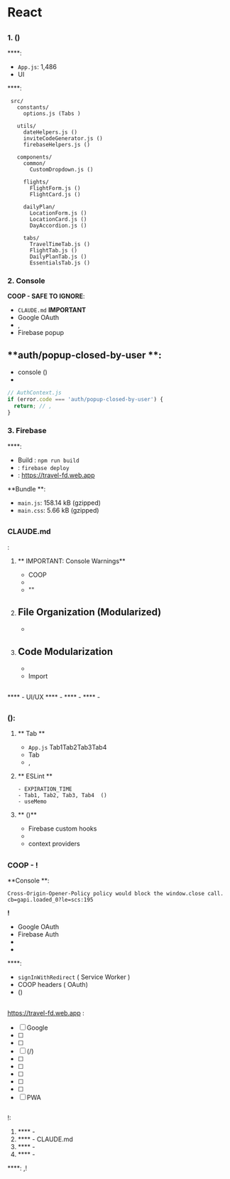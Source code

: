 #  React 

##  

### 1.  ()

****:
- `App.js`: 1,486 
- UI

****:
```
 src/
   constants/
     options.js (Tabs )

   utils/
     dateHelpers.js ()
     inviteCodeGenerator.js ()
     firebaseHelpers.js ()

   components/
     common/
       CustomDropdown.js ()

     flights/
       FlightForm.js ()
       FlightCard.js ()

     dailyPlan/
       LocationForm.js ()
       LocationCard.js ()
       DayAccordion.js ()

     tabs/
       TravelTimeTab.js ()
       FlightTab.js ()
       DailyPlanTab.js ()
       EssentialsTab.js ()
```

### 2. Console 

**COOP  - SAFE TO IGNORE**:
-   `CLAUDE.md`  **IMPORTANT**
-   Google OAuth 
-  ,
-  Firebase  popup 

**auth/popup-closed-by-user **:
-  
-   console  ()
-  

```javascript
// AuthContext.js 
if (error.code === 'auth/popup-closed-by-user') {
  return; // ,
}
```

### 3.  Firebase

****:
-  Build : `npm run build`
-  : `firebase deploy`
-  : https://travel-fd.web.app

**Bundle **:
- `main.js`: 158.14 kB (gzipped)
- `main.css`: 5.66 kB (gzipped)

##  

### CLAUDE.md
:

1. ** IMPORTANT: Console Warnings**
   - COOP 
   - 
   - ""

2. **File Organization (Modularized)**
   - 
   - 

3. **Code Modularization**
   - 
   - 
   - Import 

##  

 **** - UI/UX 
 **** - 
 **** - 
 **** - 

##  

###  ():

1. ** Tab **
   - `App.js`  Tab1Tab2Tab3Tab4 
   -  Tab 
   - ,

2. ** ESLint **
   ```
   - EXPIRATION_TIME 
   - Tab1, Tab2, Tab3, Tab4  ()
   - useMemo 
   ```

3. ** ()**
   -  Firebase  custom hooks
   - 
   -  context providers

##  

### COOP  - !

**Console **:
```
Cross-Origin-Opener-Policy policy would block the window.close call.
cb=gapi.loaded_0?le=scs:195
```

**!**
-  Google OAuth 
-  Firebase Auth 
-  
-  

****:
-   `signInWithRedirect` ( Service Worker )
-   COOP headers ( OAuth)
-   ()

##  

 https://travel-fd.web.app :

- [ ] Google 
- [ ] 
- [ ] 
- [ ]  (/)
- [ ] 
- [ ] 
- [ ] 
- [ ] 
- [ ] 
- [ ] PWA 

##  

!:

1.  **** - 
2.  **** - CLAUDE.md 
3.  **** - 
4.  **** - 

****: ,! 
